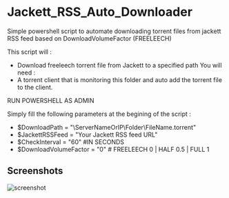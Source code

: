 # Jackett_RSS_Auto_Downloader

Simple powershell script to automate downloading torrent files from jackett RSS feed based on DownloadVolumeFactor (FREELEECH)

This script will :
* Download freeleech torrent file from Jackett to a specified path
You will need : 
* A torrent client that is monitoring this folder and auto add the torrent file to the client.

RUN POWERSHELL AS ADMIN

Simply fill the following parameters at the begining of the script :

* $DownloadPath = "\\ServerNameOrIP\Folder\FileName.torrent"
* $JackettRSSFeed = "Your Jackett RSS feed URL"
* $CheckInterval = "60" #IN SECONDS
* $DownloadVolumeFactor = "0" # FREELEECH 0 | HALF 0.5 | FULL 1

## Screenshots

![screenshot](https://github.com/max01986/Jackett_RSS_Auto_Downloader/blob/master/Screenshot.png?raw=true)
